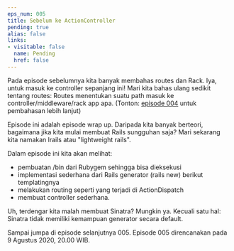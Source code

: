 ```yaml
---
eps_num: 005
title: Sebelum ke ActionController
pending: true
alias: false
links:
- visitable: false
  name: Pending
  href: false
---
```


Pada episode sebelumnya kita
banyak membahas routes dan Rack. Iya, untuk masuk ke controller
sepanjang ini! Mari kita bahas ulang sedikit tentang routes:
Routes menentukan suatu path masuk ke controller/middleware/rack
app apa. (Tonton: [episode 004](004.md) untuk pembahasan lebih lanjut)

Episode ini adalah episode wrap up. Daripada kita banyak berteori,
bagaimana jika kita mulai membuat Rails sungguhan saja? Mari sekarang
kita namakan lrails atau "lightweight rails".

Dalam episode ini kita akan melihat:

- pembuatan /bin dari Rubygem sehingga bisa dieksekusi
- implementasi sederhana dari Rails generator (rails new) berikut
  templatingnya
- melakukan routing seperti yang terjadi di ActionDispatch
- membuat controller sederhana.

Uh, terdengar kita malah membuat Sinatra? Mungkin ya.
Kecuali satu hal: Sinatra tidak memiliki kemampuan generator
secara default.

Sampai jumpa di episode selanjutnya 005. Episode 005
direncanakan pada 9 Agustus 2020, 20.00 WIB.
